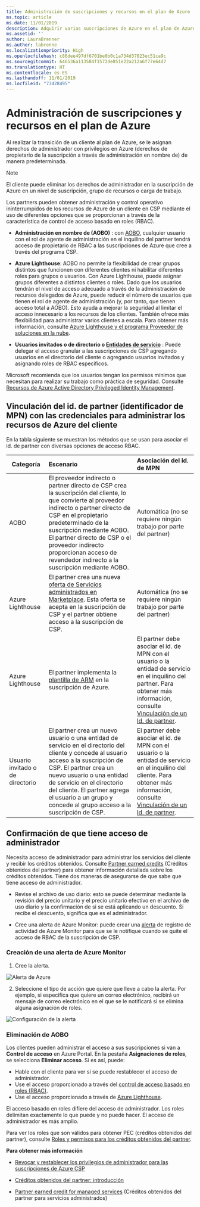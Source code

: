 ```yaml
---
title: Administración de suscripciones y recursos en el plan de Azure | Centro de partners
ms.topic: article
ms.date: 11/01/2019
description: Adquirir varias suscripciones de Azure en el plan de Azure
ms.assetid: ''
author: LauraBrenner
ms.author: labrenne
ms.localizationpriority: High
ms.openlocfilehash: c86dee497df6701be0b0c1a734d37823ec51ca9c
ms.sourcegitcommit: 646536a113584f1572de851e22a212a6f77e64d7
ms.translationtype: HT
ms.contentlocale: es-ES
ms.lasthandoff: 11/01/2019
ms.locfileid: "73428495"
---
```

# <a name="manage-subscriptions-and-resources-under-the-azure-plan"></a>Administración de suscripciones y recursos en el plan de Azure

Al realizar la transición de un cliente al plan de Azure, se le asignan derechos de administrador con privilegios en Azure (derechos de propietario de la suscripción a través de administración en nombre de) de manera predeterminada.

 > [!NOTE]
 > El cliente puede eliminar los derechos de administrador en la suscripción de Azure en un nivel de suscripción, grupo de recursos o carga de trabajo. 

 Los partners pueden obtener administración y control operativo ininterrumpidos de los recursos de Azure de un cliente en CSP mediante el uso de diferentes opciones que se proporcionan a través de la característica de control de acceso basado en roles (RBAC). 

- **Administración en nombre de (AOBO)** : con [AOBO](https://channel9.msdn.com/Series/cspdev/Module-11-Admin-On-Behalf-Of-AOBO), cualquier usuario con el rol de agente de administración en el inquilino del partner tendrá acceso de propietario de RBAC a las suscripciones de Azure que cree a través del programa CSP.

- **Azure Lighthouse**: AOBO no permite la flexibilidad de crear grupos distintos que funcionen con diferentes clientes ni habilitar diferentes roles para grupos o usuarios. Con Azure Lighthouse, puede asignar grupos diferentes a distintos clientes o roles. Dado que los usuarios tendrán el nivel de acceso adecuado a través de la administración de recursos delegados de Azure, puede reducir el número de usuarios que tienen el rol de agente de administración (y, por tanto, que tienen acceso total a AOBO). Esto ayuda a mejorar la seguridad al limitar el acceso innecesario a los recursos de los clientes. También ofrece más flexibilidad para administrar varios clientes a escala. Para obtener más información, consulte [Azure Lighthouse y el programa Proveedor de soluciones en la nube](https://docs.microsoft.com/azure/lighthouse/concepts/cloud-solution-provider).

-  **Usuarios invitados o de directorio o [Entidades de servicio](https://docs.microsoft.com/azure/active-directory/develop/app-objects-and-service-principals)** : Puede delegar el acceso granular a las suscripciones de CSP agregando usuarios en el directorio del cliente o agregando usuarios invitados y asignando roles de RBAC específicos. 

Microsoft recomienda que los usuarios tengan los permisos mínimos que necesitan para realizar su trabajo como práctica de seguridad. Consulte [Recursos de Azure Active Directory Privileged Identity Management](https://docs.microsoft.com/azure/active-directory/privileged-identity-management/pim-configure). 

## <a name="link-your-partner-id-mpn-idto-your-credentials-for-managing-customers-azure-resources"></a>Vinculación del id. de partner (identificador de MPN) con las credenciales para administrar los recursos de Azure del cliente

En la tabla siguiente se muestran los métodos que se usan para asociar el id. de partner con diversas opciones de acceso RBAC.

|**Categoría**   |**Escenario**   |**Asociación del id. de MPN**|
|-----------------|:------------------------|:------------------|
|AOBO   |El proveedor indirecto o partner directo de CSP crea la suscripción del cliente, lo que convierte al proveedor indirecto o partner directo de CSP en el propietario predeterminado de la suscripción mediante AOBO. El partner directo de CSP o el proveedor indirecto proporcionan acceso de revendedor indirecto a la suscripción mediante AOBO.|Automática (no se requiere ningún trabajo por parte del partner)|
|Azure Lighthouse|El partner crea una nueva [oferta de Servicios administrados en Marketplace](https://docs.microsoft.com/azure/lighthouse/concepts/managed-services-offers). Esta oferta se acepta en la suscripción de CSP y el partner obtiene acceso a la suscripción de CSP.|Automática (no se requiere ningún trabajo por parte del partner)|
|Azure Lighthouse|El partner implementa la [plantilla de ARM](https://docs.microsoft.com/azure/lighthouse/how-to/onboard-customer) en la suscripción de Azure.|El partner debe asociar el id. de MPN con el usuario o la entidad de servicio en el inquilino del partner. Para obtener más información, consulte [Vinculación de un Id. de partner](https://docs.microsoft.com/azure/billing/billing-partner-admin-link-started).|
|Usuario invitado o de directorio|El partner crea un nuevo usuario o una entidad de servicio en el directorio del cliente y concede al usuario acceso a la suscripción de CSP. El partner crea un nuevo usuario o una entidad de servicio en el directorio del cliente. El partner agrega el usuario a un grupo y concede al grupo acceso a la suscripción de CSP.|El partner debe asociar el id. de MPN con el usuario o la entidad de servicio en el inquilino del cliente. Para obtener más información, consulte [Vinculación de un Id. de partner](https://docs.microsoft.com/azure/billing/billing-partner-admin-link-started).|

## <a name="confirm-that-you-have-admin-access"></a>Confirmación de que tiene acceso de administrador

Necesita acceso de administrador para administrar los servicios del cliente y recibir los créditos obtenidos. Consulte [Partner earned credits](partner-earned-credit.md) (Créditos obtenidos del partner) para obtener información detallada sobre los créditos obtenidos. Tiene dos maneras de asegurarse de que sabe que tiene acceso de administrador.

- Revise el archivo de uso diario: esto se puede determinar mediante la revisión del precio unitario y el precio unitario efectivo en el archivo de uso diario y la confirmación de si se está aplicando un descuento. Si recibe el descuento, significa que es el administrador.

- Cree una alerta de Azure Monitor: puede crear una [alerta](https://docs.microsoft.com/azure/azure-monitor/platform/alerts-activity-log) de registro de actividad de Azure Monitor para que se le notifique cuando se quite el acceso de RBAC de la suscripción de CSP.

### <a name="create-an-azure-monitor-alert"></a>Creación de una alerta de Azure Monitor

1. Cree la alerta.

![Alerta de Azure](images/azure/azurealert1.png)

2. Seleccione el tipo de acción que quiere que lleve a cabo la alerta. Por ejemplo, si especifica que quiere un correo electrónico, recibirá un mensaje de correo electrónico en el que se le notificará si se elimina alguna asignación de roles.

![Configuración de la alerta](images/azure/azureconfigurealert2.png)

### <a name="aobo-removal"></a>Eliminación de AOBO

Los clientes pueden administrar el acceso a sus suscripciones si van a **Control de acceso** en Azure Portal. En la pestaña **Asignaciones de roles**, se selecciona **Eliminar acceso**. Si es así, puede:

- Hable con el cliente para ver si se puede restablecer el acceso de administrador.
- Use el acceso proporcionado a través del [control de acceso basado en roles (RBAC)](https://docs.microsoft.com/azure/role-based-access-control/overview).
- Use el acceso proporcionado a través de [Azure Lighthouse](https://azure.microsoft.com/services/azure-lighthouse/).

El acceso basado en roles difiere del acceso de administrador. Los roles delimitan exactamente lo que puede y no puede hacer. El acceso de administrador es más amplio.

Para ver los roles que son válidos para obtener PEC (créditos obtenidos del partner), consulte [Roles y permisos para los créditos obtenidos del partner](https://query.prod.cms.rt.microsoft.com/cms/api/am/binary/RE3QuW2).




**Para obtener más información**

- [Revocar y restablecer los privilegios de administrador para las suscripciones de Azure CSP](revoke-reinstate-csp.md)

- [Créditos obtenidos del partner: introducción](partner-earned-credit.md)

- [Partner earned credit for managed services](partner-earned-credit-explanation.md) (Créditos obtenidos del partner para servicios administrados)